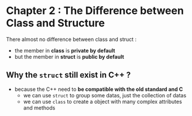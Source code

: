 # Chapter 2 : The Difference between Class and Structure

There almost no difference between class and struct : 

- the member in **class** is **private by default**
- but the member in **struct** is **public by default**

## Why the `struct` still exist in C++ ?

- because the C++ need to **be compatible with the old standard and C**
	- we can use `struct` to group some datas, just the collection of datas
	- we can use `class` to create a object with many complex attributes and methods